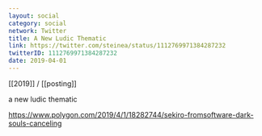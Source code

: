 ```yaml
---
layout: social
category: social
network: Twitter
title: A New Ludic Thematic
link: https://twitter.com/steinea/status/1112769971384287232
twitterID: 1112769971384287232
date: 2019-04-01
---
```


[[2019]] / [[posting]]

a new ludic thematic

<https://www.polygon.com/2019/4/1/18282744/sekiro-fromsoftware-dark-souls-canceling>
